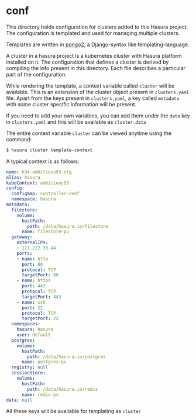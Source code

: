 # conf

This directory holds configuration for clusters added to this Hasura project. The configuration is templated and used for managing multiple clusters.

Templates are written in [pongo2](https://github.com/flosch/pongo2), a Django-syntax like templating-language.

A cluster in a hasura project is a kubernetes cluster with Hasura platform installed on it. The configuration that defines a cluster is derived by compiling the info present in this directory. Each file describes a particular part of the configuration. 

While rendering the template, a context variable called `cluster` will be available. This is an extension of the cluster object present in `clusters.yaml` file. Apart from the keys present in `clusters.yaml`, a key called `metadata` with some cluster specific information will be present. 

If you need to add your own variables, you can add them under the `data` key in `clusters.yaml` and this will be available as `cluster.data`

The entire context variable `cluster` can be viewed anytime using the command:

```bash
$ hasura cluster template-context
```

A typical context is as follows:

```yaml
name: h34-ambitious93-stg
alias: hasura
kubeContext: ambitious93
config:
  configmap: controller-conf
  namespace: hasura
metadata:
  filestore:
    volume:
      hostPath:
        path: /data/hasura.io/filestore
      name: filestore-pv
  gateway:
    externalIPs:
    - 111.222.33.44
    ports:
    - name: http
      port: 80
      protocol: TCP
      targetPort: 80
    - name: https
      port: 443
      protocol: TCP
      targetPort: 443
    - name: ssh
      port: 22
      protocol: TCP
      targetPort: 22
  namespaces:
    hasura: hasura
    user: default
  postgres:
    volume:
      hostPath:
        path: /data/hasura.io/postgres
      name: postgres-pv
  registry: null
  sessionStore:
    volume:
      hostPath:
        path: /data/hasura.io/redis
      name: redis-pv
data: null
```

All these keys will be available for templating as `cluster`
